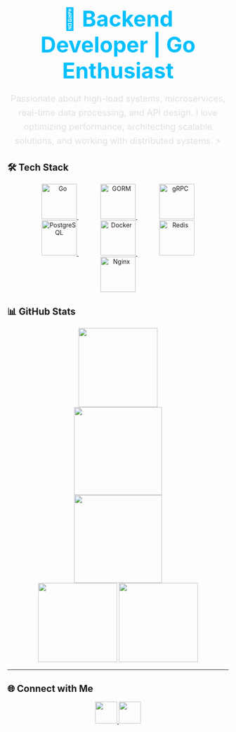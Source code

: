 <div align="center">
  
  <h1 style="font-size: 3.5em; color: #00BFFF; font-weight: bold; margin-bottom: 0.3em;">
    🚀 Backend Developer | Go Enthusiast
  </h1>

  <p style="font-size: 1.42em; max-width: 700px; line-height: 1.6; color: #E0E0E0;">
    Passionate about high-load systems, microservices, real-time data processing, and API design.  
    I love optimizing performance, architecting scalable solutions, and working with distributed systems. ⚡  
  </p>

</div>

## 🛠️ Tech Stack
<div align="center">
  <a href="https://golang.org/" target="_blank" style="margin: 0 25px;">
    <img src="https://profilinator.rishav.dev/skills-assets/go-original.svg" alt="Go" height="80" />
  </a>
   <a href="https://gorm.io/" target="_blank" style="margin: 0 25px;">
    <img src="https://gorm.io/gorm.svg" alt="GORM" height="80" />
  </a>
  <a href="https://grpc.io/" target="_blank" style="margin: 0 25px;">
    <img src="https://opensource.google/static/images/projects/os-projects-grpc.svg" alt="gRPC" height="80" />
  </a>
  <a href="https://www.postgresql.org/" target="_blank" style="margin: 0 25px;">
    <img src="https://profilinator.rishav.dev/skills-assets/postgresql-original-wordmark.svg" alt="PostgreSQL" height="80" />
  </a>
  <a href="https://www.docker.com/" target="_blank" style="margin: 0 25px;">
    <img src="https://profilinator.rishav.dev/skills-assets/docker-original-wordmark.svg" alt="Docker" height="80" />
  </a>
  <a href="https://redis.io/" target="_blank" style="margin: 0 25px;">
    <img src="https://profilinator.rishav.dev/skills-assets/redis-original-wordmark.svg" alt="Redis" height="80" />
  </a>
  <a href="https://www.nginx.com/" target="_blank" style="margin: 0 25px;">
    <img src="https://profilinator.rishav.dev/skills-assets/nginx-original.svg" alt="Nginx" height="80" />
  </a>
</div>




## 📊 GitHub Stats
<div align="center">
    <img src="https://github-readme-streak-stats.herokuapp.com/?user=hell077&theme=radical&hide_border=true" height="180px"/>
  <br/>
    <img src="https://github-readme-activity-graph.vercel.app/graph?username=hell077&theme=redical" height="200px"/>
    <br/>
    <img src="https://github-profile-summary-cards.vercel.app/api/cards/profile-details?username=hell077&theme=radical" height="200px"/>
  <br/>
  <img src="https://github-readme-stats.vercel.app/api?username=hell077&show_icons=true&count_private=true&hide_border=true&theme=radical" height="180px"/>
  <img src="https://github-readme-stats.vercel.app/api/top-langs/?username=hell077&hide_border=true&layout=compact&theme=radical" height="180px"/>
</div>

---

## 🌐 Connect with Me
<div align="center">
  <a href="mailto:alexey.ovchinnikov.dev@gmail.com">
    <img src="https://img.shields.io/badge/Email-D14836?style=for-the-badge&logo=gmail&logoColor=white" height="50"/>
  </a>
  <a href="https://www.linkedin.com/in/alexey-ovchnnikov-952aa02bb/">
    <img src="https://img.shields.io/badge/LinkedIn-0077B5?style=for-the-badge&logo=linkedin&logoColor=white" height="50"/>
  </a>
</div>

